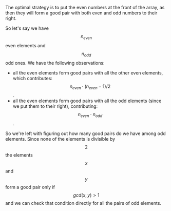 The optimal strategy is to put the even numbers at the front of the array, as then they will form a good pair with both even and odd numbers to their right.

So let's say we have $$n_{even}$$ even elements and $$n_{odd}$$ odd ones.  We have the following observations:

- all the even elements form good pairs with all the other even elements, which contributes: $$n_{even}\cdot(n_{even}-1)/2$$.
- all the even elements form good pairs with all the odd elements (since we put them to their right), contributing: $$n_{even} \cdot n_{odd}$$.

So we're left with figuring out how many good pairs do we have among odd elements.  Since none of the elements is divisible by $$2$$ the elements $$x$$ and $$y$$ form a good pair only if $$gcd(x, y) > 1$$ and we can check that condition directly for all the pairs of odd elements.
